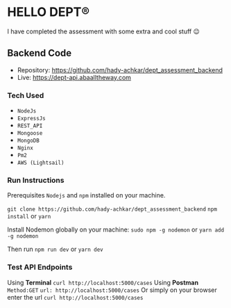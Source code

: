 # HELLO DEPT®

I have completed the assessment with some extra and cool stuff  😉

## Backend Code

 - Repository: https://github.com/hady-achkar/dept_assessment_backend
 - Live: https://dept-api.abaalltheway.com

### Tech Used

 - `NodeJs`
 - `ExpressJs`
 - `REST_API`
 - `Mongoose`
 - `MongoDB`
 - `Nginx`
 - `Pm2`
 - `AWS (Lightsail)`

### Run Instructions

Prerequisites `Nodejs` and `npm` installed on your machine. 

`git clone https://github.com/hady-achkar/dept_assessment_backend`
`npm install` or `yarn`

Install Nodemon globally on your machine:
`sudo npm -g nodemon` or `yarn add -g nodemon`

Then run `npm run dev` or `yarn dev` 

### Test API Endpoints

Using **Terminal** `curl http://localhost:5000/cases`
Using **Postman** `Method:GET` `url: http://localhost:5000/cases`
Or simply on your browser enter the url `curl http://localhost:5000/cases`
